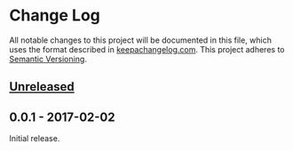 # Change Log

All notable changes to this project will be documented in this file,
which uses the format described in
[keepachangelog.com](http://keepachangelog.com/). This project adheres
to [Semantic Versioning](http://semver.org/).

## [Unreleased][unreleased]

## 0.0.1 - 2017-02-02

Initial release.

[unreleased]: https://github.com/18F/cg-django-uaa/compare/v0.0.1...HEAD
